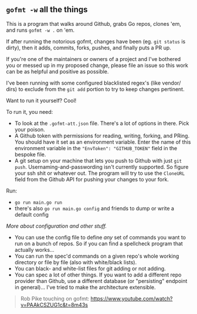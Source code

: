 ## `gofmt -w` all the things

This is a program that walks around Github, grabs Go repos, clones 'em, and runs `gofmt -w .` on 'em.

If after running the notorious gofmt, changes have been (eg. `git status` is dirty), then it adds, commits,
forks, pushes, and finally puts a PR up. 

If you're one of the maintainers or owners of a project and I've bothered you or messed up in my proposed change,
please file an issue so this work can be as helpful and positive as possible. 

I've been running with some configured blacklisted regex's (like vendor/ dirs) to exclude from the `git add` portion to try to keep changes pertinent.

Want to run it yourself? Cool!

To run it, you need:
- To look at the `.gofmt-att.json` file. There's a lot of options in there. Pick your poison.
- A Github token with permissions for reading, writing, forking, and PRing. You should have it set as an environment variable. Enter the name of this environment variable in the `"EnvToken": "GITHUB_TOKEN"` field in the bespoke file.
- A git setup on your machine that lets you push to Github with just `git push`. Usernaming-and-passwording isn't currently supported. So figure your ssh shit or whatever out. The program will try to use the `CloneURL` field from the Github API for pushing your changes to your fork.

Run:
- `go run main.go run`
- there's also `go run main.go config` and friends to dump or write a default config

_More about configuration and other stuff._

- You can use the config file to define _any_ set of commands you want to run on a bunch of repos. So if you can find a spellcheck program that actually works...
- You can run the spec'd commands on a given repo's whole working directory or file by file (also with white/black lists).
- You can black- and white-list files for git adding or not adding.
- You can spec a lot of other things. If you want to add a different repo provider than Github, use a different database (or "persisting" endpoint in general)... I've tried
to make the architecture extensible.

> Rob Pike touching on gofmt: https://www.youtube.com/watch?v=PAAkCSZUG1c&t=8m43s